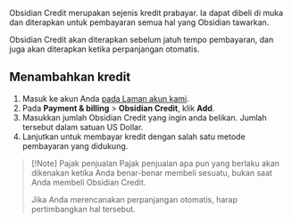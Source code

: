 Obsidian Credit merupakan sejenis kredit prabayar. Ia dapat dibeli di muka dan diterapkan untuk pembayaran semua hal yang Obsidian tawarkan.

Obsidian Credit akan diterapkan sebelum jatuh tempo pembayaran, dan juga akan diterapkan ketika perpanjangan otomatis.

## Menambahkan kredit

1. Masuk ke akun Anda [pada Laman akun kami](https://obsidian.md/account).
2. Pada **Payment & billing** > **Obsidian Credit**, klik **Add**.
3. Masukkan jumlah Obsidian Credit yang ingin anda belikan. Jumlah tersebut dalam satuan US Dollar.
4. Lanjutkan untuk membayar kredit dengan salah satu metode pembayaran yang didukung.


> [!Note] Pajak penjualan
> Pajak penjualan apa pun yang berlaku akan dikenakan ketika Anda benar-benar membeli sesuatu, bukan saat Anda membeli Obsidian Credit.
>
> Jika Anda merencanakan perpanjangan otomatis, harap pertimbangkan hal tersebut.